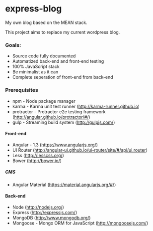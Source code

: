 express-blog
============

My own blog based on the MEAN stack.

This project aims to replace my current wordpress blog.

### Goals:
- Source code fully documented
- Automatized back-end and front-end testing
- 100% JavaScript stack
- Be minimalist as it can
- Complete seperation of front-end from back-end

### Prerequisites
- npm - Node package manager
- karma - Karma unit test runner (http://karma-runner.github.io)
- protractor - Protractor e2e testing framework (http://angular.github.io/protractor/#/)
- gulp - Streaming build system (http://gulpjs.com/)

#### Front-end
- Angular - 1.3 (https://www.angularjs.org/)
- UI Router (http://angular-ui.github.io/ui-router/site/#/api/ui.router)
- Less (http://lesscss.org/)
- Bower (http://bower.io/)

##### CMS
- Angular Material (https://material.angularjs.org/#/)

#### Back-end
- Node (http://nodejs.org/)
- Express (http://expressjs.com/)
- MongoDB (http://www.mongodb.org/)
- Mongoose - Mongo ORM for JavaScript (http://mongoosejs.com/)
